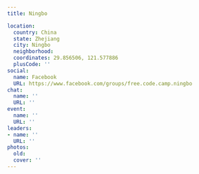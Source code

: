 ```yaml
---
title: Ningbo

location:
  country: China
  state: Zhejiang
  city: Ningbo
  neighborhood: 
  coordinates: 29.856506, 121.577886
  plusCode: ''
social:
  name: Facebook
  URL: https://www.facebook.com/groups/free.code.camp.ningbo
chat:
  name: ''
  URL: ''
event:
  name: ''
  URL: ''
leaders:
- name: ''
  URL: ''
photos:
  old: 
  cover: ''
---
```

